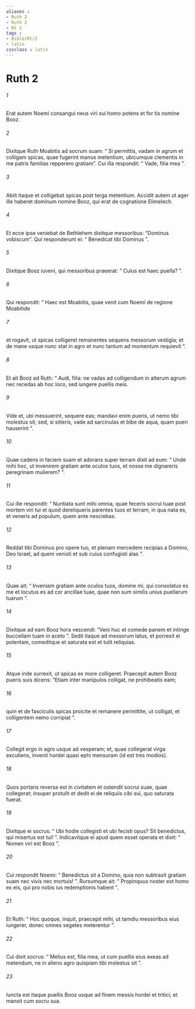 ```yaml
---
aliases : 
- Ruth 2
- Ruth 2
- Rt 2
tags : 
- Bible/Rt/2
- latin
cssclass : latin
---
```


# Ruth 2

###### 1
Erat autem Noemi consangui neus viri sui homo potens et for tis nomine Booz. 
###### 2
Dixitque Ruth Moabitis ad socrum suam: “ Si permittis, vadam in agrum et colligam spicas, quae fugerint manus metentium, ubicumque clementis in me patris familias repperero gratiam”. Cui illa respondit: “ Vade, filia mea ”.
###### 3
Abiit itaque et colligebat spicas post terga metentium. Accidit autem ut ager ille haberet dominum nomine Booz, qui erat de cognatione Elimelech. 
###### 4
Et ecce ipse veniebat de Bethlehem dixitque messoribus: “Dominus vobiscum”. Qui responderunt ei: “ Benedicat tibi Dominus ”. 
###### 5
Dixitque Booz iuveni, qui messoribus praeerat: “ Cuius est haec puella? ”. 
###### 6
Qui respondit: “ Haec est Moabitis, quae venit cum Noemi de regione Moabitide 
###### 7
et rogavit, ut spicas colligeret remanentes sequens messorum vestigia; et de mane usque nunc stat in agro et nunc tantum ad momentum requievit ”.
###### 8
Et ait Booz ad Ruth: “ Audi, filia: ne vadas ad colligendum in alterum agrum nec recedas ab hoc loco, sed iungere puellis meis. 
###### 9
Vide et, ubi messuerint, sequere eas; mandavi enim pueris, ut nemo tibi molestus sit; sed, si sitieris, vade ad sarcinulas et bibe de aqua, quam pueri hauserint ”. 
###### 10
Quae cadens in faciem suam et adorans super terram dixit ad eum: “ Unde mihi hoc, ut invenirem gratiam ante oculos tuos, et nosse me dignareris peregrinam mulierem? ”. 
###### 11
Cui ille respondit: “ Nuntiata sunt mihi omnia, quae feceris socrui tuae post mortem viri tui et quod dereliqueris parentes tuos et terram, in qua nata es, et veneris ad populum, quem ante nesciebas. 
###### 12
Reddat tibi Dominus pro opere tuo, et plenam mercedem recipias a Domino, Deo Israel, ad quem venisti et sub cuius confugisti alas ”. 
###### 13
Quae ait: “ Inveniam gratiam ante oculos tuos, domine mi, qui consolatus es me et locutus es ad cor ancillae tuae, quae non sum similis unius puellarum tuarum ”.
###### 14
Dixitque ad eam Booz hora vescendi: “Veni huc et comede panem et intinge buccellam tuam in aceto ”. Sedit itaque ad messorum latus, et porrexit ei polentam, comeditque et saturata est et tulit reliquias. 
###### 15
Atque inde surrexit, ut spicas ex more colligeret. Praecepit autem Booz pueris suis dicens: “Etiam inter manipulos colligat, ne prohibeatis eam; 
###### 16
quin et de fasciculis spicas proicite et remanere permittite, ut colligat, et colligentem nemo corripiat ”.
###### 17
Collegit ergo in agro usque ad vesperam; et, quae collegerat virga excutiens, invenit hordei quasi ephi mensuram (id est tres modios). 
###### 18
Quos portans reversa est in civitatem et ostendit socrui suae, quae collegerat; insuper protulit et dedit ei de reliquiis cibi sui, quo saturata fuerat.
###### 19
Dixitque ei socrus: “ Ubi hodie collegisti et ubi fecisti opus? Sit benedictus, qui misertus est tui! ”. Indicavitque ei apud quem esset operata et dixit: “ Nomen viri est Booz ”. 
###### 20
Cui respondit Noemi: “ Benedictus sit a Domino, quia non subtraxit gratiam suam nec vivis nec mortuis! ”. Rursumque ait: “ Propinquus noster est homo ex eis, qui pro nobis ius redemptionis habent ”. 
###### 21
Et Ruth: “ Hoc quoque, inquit, praecepit mihi, ut tamdiu messoribus eius iungerer, donec omnes segetes meterentur ”. 
###### 22
Cui dixit socrus: “ Melius est, filia mea, ut cum puellis eius exeas ad metendum, ne in alieno agro quispiam tibi molestus sit ”.
###### 23
Iuncta est itaque puellis Booz usque ad finem messis hordei et tritici; et mansit cum socru sua.

